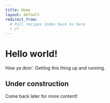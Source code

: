 ```yaml
---
title: Home
layout: default
redirect_from:
  # Pull recipes index back to here
  - /r
---
```


# Hello world!

How ya doin'. Getting this thing up and running.

## Under construction

Come back later for more content!
